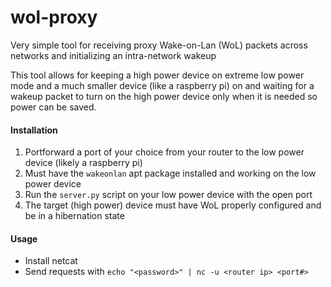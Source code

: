 # wol-proxy
Very simple tool for receiving proxy Wake-on-Lan (WoL) packets across networks and initializing an intra-network wakeup 

This tool allows for keeping a high power device on extreme low power mode and a much smaller device (like a raspberry pi) on and waiting for a wakeup packet to turn on the high power device only when it is needed so power can be saved.

#### Installation
   1) Portforward a port of your choice from your router to the low power device (likely a raspberry pi)
   2) Must have the `wakeonlan` apt package installed and working on the low power device
   3) Run the `server.py` script on your low power device with the open port
   4) The target (high power) device must have WoL properly configured and be in a hibernation state

#### Usage
   - Install netcat
   - Send requests with `echo "<password>" | nc -u <router ip> <port#>`
